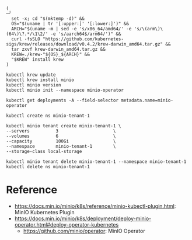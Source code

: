 

```commandline
(                                                                                                                                              ─╯
  set -x; cd "$(mktemp -d)" &&
  OS="$(uname | tr '[:upper:]' '[:lower:]')" &&
  ARCH="$(uname -m | sed -e 's/x86_64/amd64/' -e 's/\(arm\)\(64\)\?.*/\1\2/' -e 's/aarch64$/arm64/')" &&
  curl -fsSLO "https://github.com/kubernetes-sigs/krew/releases/download/v0.4.2/krew-darwin_amd64.tar.gz" &&
  tar zxvf krew-darwin_amd64.tar.gz &&
  KREW=./krew-"${OS}_${ARCH}" &&
  "$KREW" install krew
)
```

```commandline
kubectl krew update
kubectl krew install minio
kubectl minio version
kubectl minio init --namespace minio-operator
```

```commandline
kubectl get deployments -A --field-selector metadata.name=minio-operator
```

```commandline
kubectl create ns minio-tenant-1
```
```commandline
kubectl minio tenant create minio-tenant-1 \
--servers          3                     \
--volumes          6                     \
--capacity         100Gi                 \
--namespace        minio-tenant-1        \
--storage-class local-storage
```

```commandline
kubectl minio tenant delete minio-tenant-1 --namespace minio-tenant-1
kubectl delete ns minio-tenant-1
```

# Reference
   * https://docs.min.io/minio/k8s/reference/minio-kubectl-plugin.html: MinIO Kubernetes Plugin
   * https://docs.min.io/minio/k8s/deployment/deploy-minio-operator.html#deploy-operator-kubernetes
      * https://github.com/minio/operator: MinIO Operator

